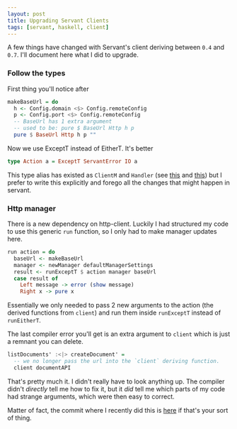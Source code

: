 ```yaml
---
layout: post
title: Upgrading Servant Clients
tags: [servant, haskell, client]
---
```


A few things have changed with Servant's client deriving between `0.4` and `0.7`. I'll document here what I did to upgrade.

### Follow the types

First thing you'll notice after 
```haskell
makeBaseUrl = do
  h <- Config.domain <$> Config.remoteConfig
  p <- Config.port <$> Config.remoteConfig
  -- BaseUrl has 1 extra argument
  -- used to be: pure $ BaseUrl Http h p
  pure $ BaseUrl Http h p ""
```

Now we use ExceptT instead of EitherT. It's better

```haskell
type Action a = ExceptT ServantError IO a
```

This type alias has existed as `ClientM` and `Handler` (see
[this](https://github.com/haskell-servant/servant/issues/467) and
[this](https://github.com/haskell-servant/servant/issues/434)) but I prefer to
write this explicitly and forego all the changes that might happen in servant.

### Http manager

There is a new dependency on http-client. Luckily I had structured my code to
use this generic `run` function, so I only had to make manager updates here.

```haskell
run action = do
  baseUrl <- makeBaseUrl
  manager <- newManager defaultManagerSettings
  result <- runExceptT $ action manager baseUrl
  case result of
    Left message -> error (show message)
    Right x -> pure x
```

Essentially we only needed to pass 2 new arguments to the action (the derived
functions from `client`) and run them inside `runExceptT` instead of
`runEitherT`.

The last compiler error you'll get is an extra argument to `client` which is just a remnant you can delete.

```haskell
listDocuments' :<|> createDocument' =
  -- we no longer pass the url into the `client` deriving function.
  client documentAPI
```

That's pretty much it. I didn't really have to look anything up. The compiler
didn't _directly_ tell me how to fix it, but it _did_ tell me which parts of my
code had strange arguments, which were then easy to correct.

Matter of fact, the commit where I recently did this is
[here](https://github.com/tippenein/hasken/commit/c3cb78197f0b470f944789a3b0552a42fd369aca#diff-1d9ebc04df2ac4beb0ee8681f4f13c4cR23)
if that's your sort of thing.

